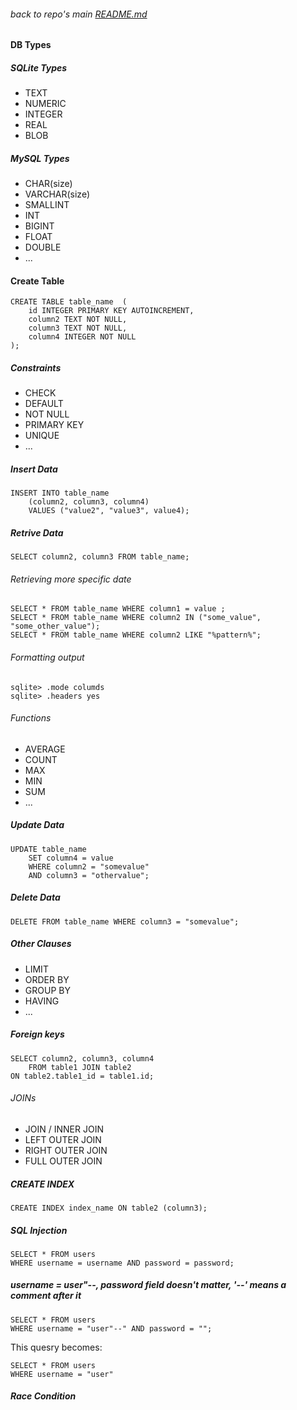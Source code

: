 ###### back to repo's main [README.md](../../README.md)
#### DB Types
##### SQLite Types
* TEXT
* NUMERIC
* INTEGER
* REAL
* BLOB

##### MySQL Types
* CHAR(size)
* VARCHAR(size)
* SMALLINT
* INT
* BIGINT
* FLOAT
* DOUBLE
* ...

#### Create Table
```
CREATE TABLE table_name  (
    id INTEGER PRIMARY KEY AUTOINCREMENT,
    column2 TEXT NOT NULL,
    column3 TEXT NOT NULL,
    column4 INTEGER NOT NULL
);
```

##### Constraints
* CHECK
* DEFAULT
* NOT NULL
* PRIMARY KEY
* UNIQUE
* ...

##### Insert Data
```
INSERT INTO table_name
    (column2, column3, column4)
    VALUES ("value2", "value3", value4);
```

##### Retrive Data
```
SELECT column2, column3 FROM table_name;
```

###### Retrieving more specific date
```
SELECT * FROM table_name WHERE column1 = value ;
SELECT * FROM table_name WHERE column2 IN ("some_value", "some_other_value");
SELECT * FROM table_name WHERE column2 LIKE "%pattern%";
```

###### Formatting output
```
sqlite> .mode columds
sqlite> .headers yes
```

###### Functions
* AVERAGE
* COUNT
* MAX
* MIN
* SUM
* ...

##### Update Data
```
UPDATE table_name
    SET column4 = value
    WHERE column2 = "somevalue"
    AND column3 = "othervalue";
```

##### Delete Data
```
DELETE FROM table_name WHERE column3 = "somevalue";
```

##### Other Clauses
* LIMIT
* ORDER BY
* GROUP BY
* HAVING
* ...

##### Foreign keys
```
SELECT column2, column3, column4
    FROM table1 JOIN table2
ON table2.table1_id = table1.id;
```

###### JOINs
* JOIN / INNER JOIN
* LEFT OUTER JOIN
* RIGHT OUTER JOIN
* FULL OUTER JOIN

##### CREATE INDEX
```
CREATE INDEX index_name ON table2 (column3);
```

##### SQL Injection
```
SELECT * FROM users
WHERE username = username AND password = password;
```

##### username = user"--, password field doesn't matter, '--' means a comment after it
```
SELECT * FROM users
WHERE username = "user"--" AND password = "";
```
This quesry becomes:
```
SELECT * FROM users
WHERE username = "user"
```

##### Race Condition
